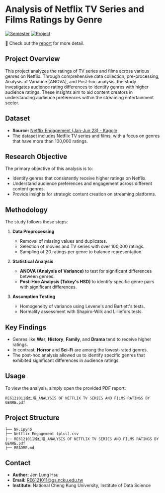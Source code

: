 # Analysis of Netflix TV Series and Films Ratings by Genre

[![Semester](https://img.shields.io/badge/Semester-Fall%202023-blue)]() [![Project](https://img.shields.io/badge/Project-Statistical%20Methods%20Final%20Project-orange)]()

🚀 Check out the [report](https://github.com/JenLungHsu/Analysis-of-Netflix-TV-Series-and-Films-Ratings-by-Genre/blob/main/RE6121011%E5%BE%90%E4%BB%81%E7%93%8F_ANALYSIS%20OF%20NETFLIX%20TV%20SERIES%20AND%20FILMS%20RATINGS%20BY%20GENRE.pdf)  for more detail.


## Project Overview
This project analyzes the ratings of TV series and films across various genres on Netflix. Through comprehensive data collection, pre-processing, Analysis of Variance (ANOVA), and Post-hoc analysis, the study investigates audience rating differences to identify genres with higher audience ratings. These insights aim to aid content creators in understanding audience preferences within the streaming entertainment sector.

## Dataset
- **Source:** [Netflix Engagement (Jan-Jun 23) - Kaggle](https://www.kaggle.com/datasets/vassyesboy/netflix-engagement-jan-jun-23)
- The dataset includes Netflix TV series and films, with a focus on genres that have more than 100,000 ratings.

## Research Objective
The primary objective of this analysis is to:
- Identify genres that consistently receive higher ratings on Netflix.
- Understand audience preferences and engagement across different content genres.
- Provide insights for strategic content creation on streaming platforms.

## Methodology
The study follows these steps:
1. **Data Preprocessing**
   - Removal of missing values and duplicates.
   - Selection of movies and TV series with over 100,000 ratings.
   - Sampling of 20 ratings per genre to balance representation.

2. **Statistical Analysis**
   - **ANOVA (Analysis of Variance)** to test for significant differences between genres.
   - **Post-Hoc Analysis (Tukey's HSD)** to identify specific genre pairs with significant differences.

3. **Assumption Testing**
   - Homogeneity of variance using Levene's and Bartlett's tests.
   - Normality assessment with Shapiro-Wilk and Lilliefors tests.

## Key Findings
- Genres like **War**, **History**, **Family**, and **Drama** tend to receive higher ratings.
- In contrast, **Horror** and **Sci-Fi** are among the lowest-rated genres.
- The post-hoc analysis allowed us to identify specific genres that exhibited significant differences in audience ratings.

## Usage
To view the analysis, simply open the provided PDF report:
```
RE6121011徐仁瓏_ANALYSIS OF NETFLIX TV SERIES AND FILMS RATINGS BY GENRE.pdf
```

## Project Structure
```
├── NF.ipynb
├── Netflix Engagement (plus).csv
├── RE6121011徐仁瓏_ANALYSIS OF NETFLIX TV SERIES AND FILMS RATINGS BY GENRE.pdf
├── README.md
```

## Contact
- **Author:** Jen Lung Hsu
- **Email:** RE6121011@gs.ncku.edu.tw
- **Institute:** National Cheng Kung University, Institute of Data Science
